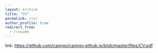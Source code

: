 ```yaml
---
layout: archive
title: "CV"
permalink: /cv/
author_profile: true
redirect_from:
  - /resume
---
```



link: https://github.com/camrev/camrev.github.io/blob/master/files/CV.pdf

